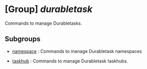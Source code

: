 # [Group] _durabletask_

Commands to manage Durabletasks.

## Subgroups

- [namespace](/Commands/durabletask/namespace/readme.md)
: Commands to manage Durabletask namespaces

- [taskhub](/Commands/durabletask/taskhub/readme.md)
: Commands to manage Durabletask taskhubs.
